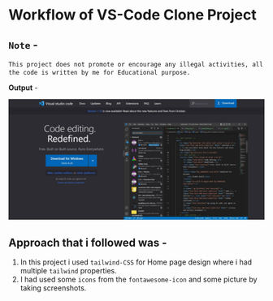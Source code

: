 # Workflow of VS-Code Clone Project   

## `Note` -
    This project does not promote or encourage any illegal activities, all the code is written by me for Educational purpose.


**Output** - 

![webpage](./Assets/Readme.jpg)

## Approach that i followed was - 
1. In this project i used `tailwind-CSS` for Home page design where i had multiple `tailwind` properties.
2. I had used some `icons` from the `fontawesome-icon` and some picture by taking screenshots.